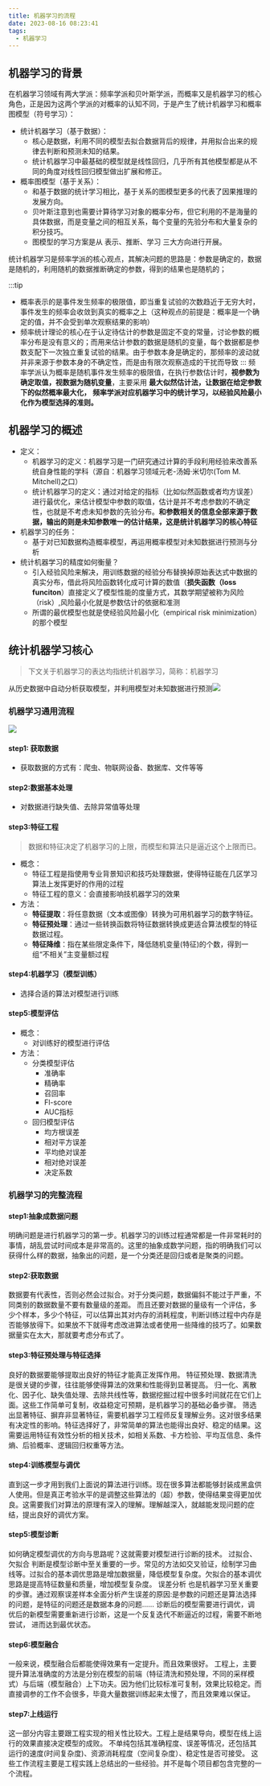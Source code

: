 ```yaml
---
title: 机器学习的流程
date: 2023-08-16 08:23:41
tags:
  - 机器学习
---
```

## 机器学习的背景
在机器学习领域有两大学派：频率学派和贝叶斯学派，而概率又是机器学习的核心角色，正是因为这两个学派的对概率的认知不同，于是产生了统计机器学习和概率图模型（符号学习）：

- 统计机器学习（基于数据）：
   - 核心是数据，利用不同的模型去拟合数据背后的规律，并用拟合出来的规律去判断和预测未知的结果。
   - 统计机器学习中最基础的模型就是线性回归，几乎所有其他模型都是从不同的角度对线性回归模型做出扩展和修正。
- 概率图模型（基于关系）：
   - 和基于数据的统计学习相比，基于关系的图模型更多的代表了因果推理的发展方向。
   - 贝叶斯注意到也需要计算待学习对象的概率分布，但它利用的不是海量的具体数据，而是变量之间的相互关系，每个变量的先验分布和大量复杂的积分技巧。
   - 图模型的学习方案是从 表示、推断、学习 三大方向进行开展。

统计机器学习是频率学派的核心观点，其解决问题的思路是：参数是确定的，数据是随机的，利用随机的数据推断确定的参数，得到的结果也是随机的；

:::tip

- 概率表示的是事件发生频率的极限值，即当重复试验的次数趋近于无穷大时，事件发生的频率会收敛到真实的概率之上（这种观点的前提是：概率是一个确定的值，并不会受到单次观察结果的影响）
- 频率统计理论的核心在于认定待估计的参数是固定不变的常量，讨论参数的概率分布是没有意义的；而用来估计参数的数据是随机的变量，每个数据都是参数支配下一次独立重复试验的结果。由于参数本身是确定的，那频率的波动就并非来源于参数本身的不确定性，而是由有限次观察造成的干扰而导致
:::
频率学派认为概率是随机事件发生频率的极限值，在执行参数估计时，**视参数为确定取值，视数据为随机变量**，主要采用 **最大似然估计法，让数据在给定参数下的似然概率最大化，**
**频率学派对应机器学习中的统计学习，以经验风险最小化作为模型选择的准则。**
## 机器学习的概述

- 定义：
   - 机器学习的定义：机器学习是一门研究通过计算的手段利用经验来改善系统自身性能的学科（源自：机器学习领域元老-汤姆·米切尔(Tom M. Mitchell)之口）
   - 统计机器学习的定义：通过对给定的指标（比如似然函数或者均方误差）进行最优化，来估计模型中参数的取值，估计是并不考虑参数的不确定性，也就是不考虑未知参数的先验分布。**和参数相关的信息全部来源于数据，输出的则是未知参数唯一的估计结果，这是统计机器学习的核心特征**
- 机器学习的任务：
   - 基于对已知数据构造概率模型，再运用概率模型对未知数据进行预测与分析
- 统计机器学习的精度如何衡量？
   - 引入经验风险来解决，用训练数据的经验分布替换掉原始表达式中数据的真实分布，借此将风险函数转化成可计算的数值（**损失函数（loss funciton**）直接定义了模型性能的度量方式，其数学期望被称为风险（risk）,风险最小化就是参数估计的依据和准测
   - 所谓的最优模型也就是使经验风险最小化（empirical risk minimization）的那个模型

## 统计机器学习核心
> 下文关于机器学习的表达均指统计机器学习，简称：机器学习

从历史数据中自动分析获取模型，并利用模型对未知数据进行预测![](https://cdn.staticaly.com/gh/sswfive/blog-pic@main/20230810/image.z212mi7o1og.png#id=hqu47&originHeight=650&originWidth=1509&originalType=binary&ratio=1&rotation=0&showTitle=false&status=done&style=none&title=)

### 机器学习通用流程
![](https://cdn.staticaly.com/gh/sswfive/blog-pic@main/20230810/image.oqfcxupoqs0.webp#id=WoL2w&originHeight=666&originWidth=1565&originalType=binary&ratio=1&rotation=0&showTitle=false&status=done&style=none&title=)
#### step1: 获取数据

- 获取数据的方式有：爬虫、物联网设备、数据库、文件等等
#### step2:数据基本处理

- 对数据进行缺失值、去除异常值等处理
#### step3:特征工程
> 数据和特征决定了机器学习的上限，而模型和算法只是逼近这个上限而已。

- 概念：
   - 特征工程是指使用专业背景知识和技巧处理数据，使得特征能在几区学习算法上发挥更好的作用的过程
   - 特征工程的意义：会直接影响技机器学习的效果
- 方法：
   - **特征提取**：将任意数据（文本或图像）转换为可用机器学习的数字特征。
   - **特征预处理**：通过一些转换函数将特征数据转换成更适合算法模型的特征数据过程。
   - **特征降维**：指在某些限定条件下，降低随机变量(特征)的个数，得到一组“不相关”主变量额过程
#### step4:机器学习（模型训练）

- 选择合适的算法对模型进行训练
#### step5:模型评估

- 概念：
   - 对训练好的模型进行评估
- 方法：
   - 分类模型评估
      - 准确率
      - 精确率
      - 召回率
      - Fl-score
      - AUC指标
   - 回归模型评估
      - 均方根误差
      - 相对平方误差
      - 平均绝对误差
      - 相对绝对误差
      - 决定系数
### 机器学习的完整流程
#### step1:抽象成数据问题
明确问题是进行机器学习的第一步。机器学习的训练过程通常都是一件非常耗时的事情，胡乱尝试时间成本是非常高的。这里的抽象成数学问题，指的明确我们可以获得什么样的数据，抽象出的问题，是一个分类还是回归或者是聚类的问题。
#### step2:获取数据
数据要有代表性，否则必然会过拟合。对于分类问题，数据偏斜不能过于严重，不同类别的数据数量不要有数量级的差距。
而且还要对数据的量级有一个评估，多少个样本，多少个特征，可以估算出其对内存的消耗程度，判断训练过程中内存是否能够放得下。如果放不下就得考虑改进算法或者使用一些降维的技巧了。如果数据量实在太大，那就要考虑分布式了。
#### step3:特征预处理与特征选择
良好的数据要能够提取出良好的特征才能真正发挥作用。
特征预处理、数据清洗是很关键的步骤，往往能够使得算法的效果和性能得到显著提高。
归一化、离散化、因子化、缺失值处理、去除共线性等，数据挖掘过程中很多时间就花在它们上面。这些工作简单可复制，收益稳定可预期，是机器学习的基础必备步骤。
筛选出显著特征、摒弃非显著特征，需要机器学习工程师反复理解业务。这对很多结果有决定性的影响。特征选择好了，非常简单的算法也能得出良好、稳定的结果。这需要运用特征有效性分析的相关技术，如相关系数、卡方检验、平均互信息、条件熵、后验概率、逻辑回归权重等方法。
#### step4:训练模型与调优
直到这一步才用到我们上面说的算法进行训练。现在很多算法都能够封装成黑盒供人使用。但是真正考验水平的是调整这些算法的（超）参数，使得结果变得更加优良。这需要我们对算法的原理有深入的理解。理解越深入，就越能发现问题的症结，提出良好的调优方案。
#### step5:模型诊断
如何确定模型调优的方向与思路呢？这就需要对模型进行诊断的技术。
过拟合、欠拟合 判断是模型诊断中至关重要的一步。常见的方法如交叉验证，绘制学习曲线等。过拟合的基本调优思路是增加数据量，降低模型复杂度。欠拟合的基本调优思路是提高特征数量和质量，增加模型复杂度。
误差分析 也是机器学习至关重要的步骤。通过观察误差样本全面分析产生误差的原因:是参数的问题还是算法选择的问题，是特征的问题还是数据本身的问题……
诊断后的模型需要进行调优，调优后的新模型需要重新进行诊断，这是一个反复迭代不断逼近的过程，需要不断地尝试， 进而达到最优状态。
#### step6:模型融合
一般来说，模型融合后都能使得效果有一定提升。而且效果很好。
工程上，主要提升算法准确度的方法是分别在模型的前端（特征清洗和预处理，不同的采样模式）与后端（模型融合）上下功夫。因为他们比较标准可复制，效果比较稳定。而直接调参的工作不会很多，毕竟大量数据训练起来太慢了，而且效果难以保证。
#### step7:上线运行
这一部分内容主要跟工程实现的相关性比较大。工程上是结果导向，模型在线上运行的效果直接决定模型的成败。 不单纯包括其准确程度、误差等情况，还包括其运行的速度(时间复杂度)、资源消耗程度（空间复杂度）、稳定性是否可接受。
这些工作流程主要是工程实践上总结出的一些经验。并不是每个项目都包含完整的一个流程。
